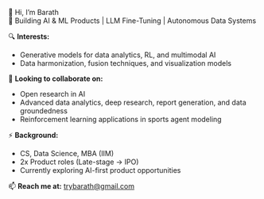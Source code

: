 👋 Hi, I’m Barath  
🚀 Building AI & ML Products | LLM Fine-Tuning | Autonomous Data Systems  

🔍 **Interests:**  
- Generative models for data analytics, RL, and multimodal AI  
- Data harmonization, fusion techniques, and visualization models  

🤝 **Looking to collaborate on:**  
- Open research in AI  
- Advanced data analytics, deep research, report generation, and data groundedness  
- Reinforcement learning applications in sports agent modeling  

⚡ **Background:**  
- CS, Data Science, MBA (IIM)
- 2x Product roles (Late-stage → IPO)  
- Currently exploring AI-first product opportunities  

📫 **Reach me at:** [trybarath@gmail.com](mailto:trybarath@gmail.com)  
